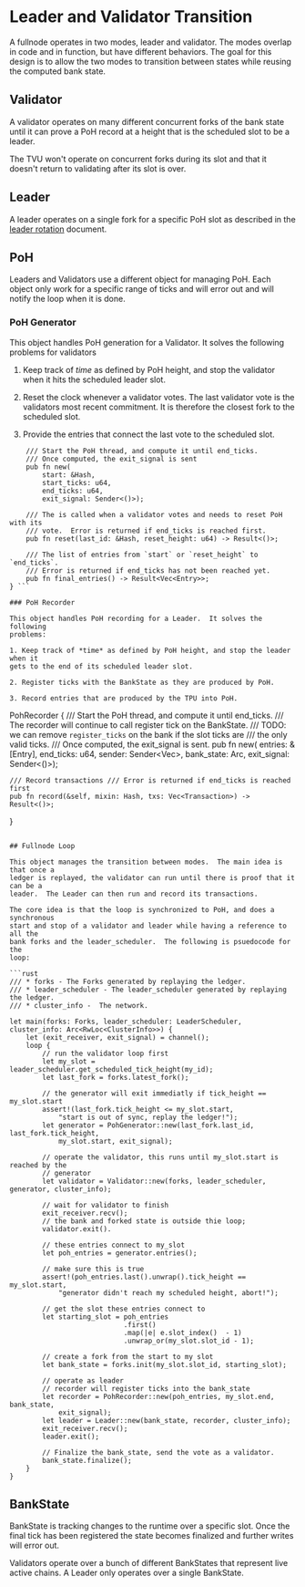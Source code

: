 # Leader and Validator Transition

A fullnode operates in two modes, leader and validator.  The modes overlap in
code and in function, but have different behaviors.  The goal for this design is
to allow the two modes to transition between states while reusing the computed
bank state.


## Validator

A validator operates on many different concurrent forks of the bank state until
it can prove a PoH record at a height that is the scheduled slot to be a leader.

The TVU won't operate on concurrent forks during its slot and that it doesn't
return to validating after its slot is over.

## Leader

A leader operates on a single fork for a specific PoH slot as
described in the [leader rotation](leader-rotation.md) document.


## PoH

Leaders and Validators use a different object for managing PoH. Each object only
work for a specific range of ticks and will error out and will notify the loop
when it is done.

### PoH Generator

This object handles PoH generation for a Validator.  It solves the following
problems for validators

1. Keep track of *time* as defined by PoH height, and stop the validator when it
hits the scheduled leader slot.

2. Reset the clock whenever a validator votes.  The last validator vote is the
validators most recent commitment. It is therefore the closest fork to the
scheduled slot.

3. Provide the entries that connect the last vote to the scheduled slot.

``` PohGenerator {
    /// Start the PoH thread, and compute it until end_ticks.
    /// Once computed, the exit_signal is sent
    pub fn new(
        start: &Hash,
        start_ticks: u64,
        end_ticks: u64,
        exit_signal: Sender<()>);

    /// The is called when a validator votes and needs to reset PoH with its
    /// vote.  Error is returned if end_ticks is reached first.
    pub fn reset(last_id: &Hash, reset_height: u64) -> Result<()>;

    /// The list of entries from `start` or `reset_height` to `end_ticks`.
    /// Error is returned if end_ticks has not been reached yet.
    pub fn final_entries() -> Result<Vec<Entry>>;
} ```

### PoH Recorder

This object handles PoH recording for a Leader.  It solves the following
problems:

1. Keep track of *time* as defined by PoH height, and stop the leader when it
gets to the end of its scheduled leader slot.

2. Register ticks with the BankState as they are produced by PoH.

3. Record entries that are produced by the TPU into PoH.

```
PohRecorder {
    /// Start the PoH thread, and compute it until end_ticks.
    /// The recorder will continue to call register tick on the BankState.
    /// TODO: we can remove `register_ticks` on the bank if the slot ticks are
    /// the only valid ticks.
    /// Once computed, the exit_signal is sent.
    pub fn new(
	    entries: &[Entry],
        end_ticks: u64,
        sender: Sender<Vec<Entry>>,
	    bank_state: Arc<BankState>,
        exit_signal: Sender<()>);

    /// Record transactions /// Error is returned if end_ticks is reached first
    pub fn record(&self, mixin: Hash, txs: Vec<Transaction>) -> Result<()>;
} 
```

## Fullnode Loop

This object manages the transition between modes.  The main idea is that once a
ledger is replayed, the validator can run until there is proof that it can be a
leader.  The Leader can then run and record its transactions.

The core idea is that the loop is synchronized to PoH, and does a synchronous
start and stop of a validator and leader while having a reference to all the
bank forks and the leader_scheduler.  The following is psuedocode for the
loop:

```rust
/// * forks - The Forks generated by replaying the ledger.
/// * leader_scheduler - The leader_scheduler generated by replaying the ledger.
/// * cluster_info -  The network.

let main(forks: Forks, leader_scheduler: LeaderScheduler, cluster_info: Arc<RwLoc<ClusterInfo>>) {
    let (exit_receiver, exit_signal) = channel(); 
    loop {
        // run the validator loop first
        let my_slot = leader_scheduler.get_scheduled_tick_height(my_id);
        let last_fork = forks.latest_fork();
    
        // the generator will exit immediatly if tick_height == my_slot.start
        assert!(last_fork.tick_height <= my_slot.start,
            "start is out of sync, replay the ledger!");
        let generator = PohGenerator::new(last_fork.last_id, last_fork.tick_height,
            my_slot.start, exit_signal);
    
        // operate the validator, this runs until my_slot.start is reached by the
        // generator
        let validator = Validator::new(forks, leader_scheduler, generator, cluster_info);
    
        // wait for validator to finish
        exit_receiver.recv();
        // the bank and forked state is outside thie loop;
        validator.exit().
    
        // these entries connect to my_slot
        let poh_entries = generator.entries();
    
        // make sure this is true
        assert!(poh_entries.last().unwrap().tick_height == my_slot.start,
            "generator didn't reach my scheduled height, abort!");
    
        // get the slot these entries connect to
        let starting_slot = poh_entries
                            .first()
                            .map(|e| e.slot_index()  - 1)
                            .unwrap_or(my_slot.slot_id - 1);
    
        // create a fork from the start to my slot
        let bank_state = forks.init(my_slot.slot_id, starting_slot);
    
        // operate as leader
        // recorder will register ticks into the bank_state
        let recorder = PohRecorder::new(poh_entries, my_slot.end, bank_state,
            exit_signal);
        let leader = Leader::new(bank_state, recorder, cluster_info);
        exit_receiver.recv();
        leader.exit();
    
        // Finalize the bank_state, send the vote as a validator.
        bank_state.finalize();
    }
}
```

## BankState

BankState is tracking changes to the runtime over a specific slot.  Once the
final tick has been registered the state becomes finalized and further writes
will error out.

Validators operate over a bunch of different BankStates that represent live
active chains.  A Leader only operates over a single BankState.
